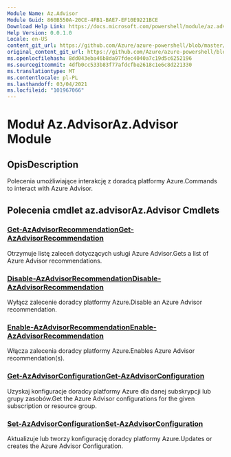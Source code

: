 ```yaml
---
Module Name: Az.Advisor
Module Guid: 860B550A-20CE-4FB1-BAE7-EF10E9221BCE
Download Help Link: https://docs.microsoft.com/powershell/module/az.advisor
Help Version: 0.0.1.0
Locale: en-US
content_git_url: https://github.com/Azure/azure-powershell/blob/master/src/Advisor/Advisor/help/Az.Advisor.md
original_content_git_url: https://github.com/Azure/azure-powershell/blob/master/src/Advisor/Advisor/help/Az.Advisor.md
ms.openlocfilehash: 8dd043eba46b8da97fdec4040a7c19d5c6252196
ms.sourcegitcommit: 4dfb0cc533b83f77afdcfbe2618c1e6c8d221330
ms.translationtype: MT
ms.contentlocale: pl-PL
ms.lasthandoff: 03/04/2021
ms.locfileid: "101967066"
---
```

# <span data-ttu-id="0ec69-101">Moduł Az.Advisor</span><span class="sxs-lookup"><span data-stu-id="0ec69-101">Az.Advisor Module</span></span>
## <span data-ttu-id="0ec69-102">Opis</span><span class="sxs-lookup"><span data-stu-id="0ec69-102">Description</span></span>
<span data-ttu-id="0ec69-103">Polecenia umożliwiające interakcję z doradcą platformy Azure.</span><span class="sxs-lookup"><span data-stu-id="0ec69-103">Commands to interact with Azure Advisor.</span></span>

## <span data-ttu-id="0ec69-104">Polecenia cmdlet az.advisor</span><span class="sxs-lookup"><span data-stu-id="0ec69-104">Az.Advisor Cmdlets</span></span>
### [<span data-ttu-id="0ec69-105">Get-AzAdvisorRecommendation</span><span class="sxs-lookup"><span data-stu-id="0ec69-105">Get-AzAdvisorRecommendation</span></span>](Get-AzAdvisorRecommendation.md)
<span data-ttu-id="0ec69-106">Otrzymuje listę zaleceń dotyczących usługi Azure Advisor.</span><span class="sxs-lookup"><span data-stu-id="0ec69-106">Gets a list of Azure Advisor recommendations.</span></span>

### [<span data-ttu-id="0ec69-107">Disable-AzAdvisorRecommendation</span><span class="sxs-lookup"><span data-stu-id="0ec69-107">Disable-AzAdvisorRecommendation</span></span>](Disable-AzAdvisorRecommendation.md)
<span data-ttu-id="0ec69-108">Wyłącz zalecenie doradcy platformy Azure.</span><span class="sxs-lookup"><span data-stu-id="0ec69-108">Disable an Azure Advisor recommendation.</span></span>

### [<span data-ttu-id="0ec69-109">Enable-AzAdvisorRecommendation</span><span class="sxs-lookup"><span data-stu-id="0ec69-109">Enable-AzAdvisorRecommendation</span></span>](Enable-AzAdvisorRecommendation.md)
<span data-ttu-id="0ec69-110">Włącza zalecenia doradcy platformy Azure.</span><span class="sxs-lookup"><span data-stu-id="0ec69-110">Enables Azure Advisor recommendation(s).</span></span>

### [<span data-ttu-id="0ec69-111">Get-AzAdvisorConfiguration</span><span class="sxs-lookup"><span data-stu-id="0ec69-111">Get-AzAdvisorConfiguration</span></span>](Get-AzAdvisorConfiguration.md)
<span data-ttu-id="0ec69-112">Uzyskaj konfiguracje doradcy platformy Azure dla danej subskrypcji lub grupy zasobów.</span><span class="sxs-lookup"><span data-stu-id="0ec69-112">Get the Azure Advisor configurations for the given subscription or resource group.</span></span>

### [<span data-ttu-id="0ec69-113">Set-AzAdvisorConfiguration</span><span class="sxs-lookup"><span data-stu-id="0ec69-113">Set-AzAdvisorConfiguration</span></span>](Set-AzAdvisorConfiguration.md)
<span data-ttu-id="0ec69-114">Aktualizuje lub tworzy konfigurację doradcy platformy Azure.</span><span class="sxs-lookup"><span data-stu-id="0ec69-114">Updates or creates the Azure Advisor Configuration.</span></span>
